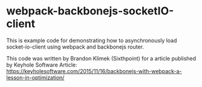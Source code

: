 # webpack-backbonejs-socketIO-client
This is example code for demonstrating how to asynchronously load socket-io-client using webpack and backbonejs router.

This code was written by Brandon Klimek (Sixthpoint) for a article published by Keyhole Software
Article: https://keyholesoftware.com/2015/11/16/backbonejs-with-webpack-a-lesson-in-optimization/
